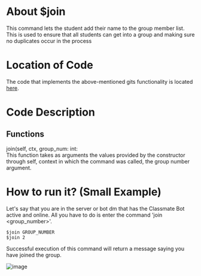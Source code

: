 # About $join
This command lets the student add their name to the group member list. This is used to ensure that all students can get into a group and making sure no duplicates occur in the process

# Location of Code
The code that implements the above-mentioned gits functionality is located [here](https://github.com/maddaicita/ClassMateBot-1.1/blob/main/cogs/groups.py).

# Code Description
## Functions
join(self, ctx, group_num: int: <br>
This function takes as arguments the values provided by the constructor through self, context in which the command was called, the group number argument.

# How to run it? (Small Example)
Let's say that you are in the server or bot dm that has the Classmate Bot active and online. All you have to do is 
enter the command 'join <group_number>'.
```
$join GROUP_NUMBER
$join 2
```
Successful execution of this command will return a message saying you have joined the group.

![image](https://user-images.githubusercontent.com/32313919/140244316-7fac7ce4-32a7-444d-b8cf-b3b8b2d2dea1.png)